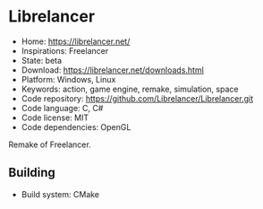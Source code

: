 # Librelancer

- Home: https://librelancer.net/
- Inspirations: Freelancer
- State: beta
- Download: https://librelancer.net/downloads.html
- Platform: Windows, Linux
- Keywords: action, game engine, remake, simulation, space
- Code repository: https://github.com/Librelancer/Librelancer.git
- Code language: C, C#
- Code license: MIT
- Code dependencies: OpenGL

Remake of Freelancer.

## Building

- Build system: CMake

